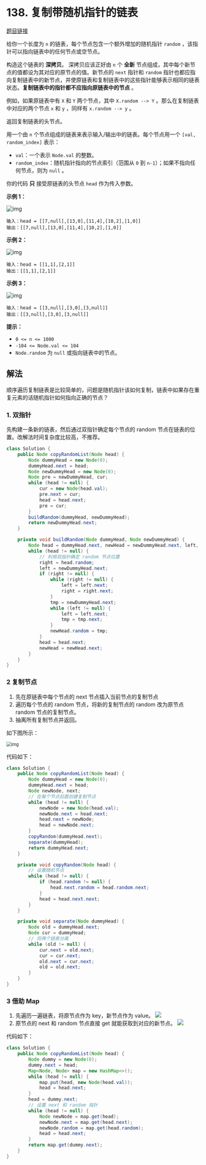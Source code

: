 # 138. 复制带随机指针的链表

[题目链接](https://leetcode.cn/problems/copy-list-with-random-pointer/)

给你一个长度为 `n` 的链表，每个节点包含一个额外增加的随机指针 `random` ，该指针可以指向链表中的任何节点或空节点。

构造这个链表的 **深拷贝**。 深拷贝应该正好由 `n` 个 **全新** 节点组成，其中每个新节点的值都设为其对应的原节点的值。新节点的 `next` 指针和 `random` 指针也都应指向复制链表中的新节点，并使原链表和复制链表中的这些指针能够表示相同的链表状态。**复制链表中的指针都不应指向原链表中的节点** 。

例如，如果原链表中有 `X` 和 `Y` 两个节点，其中 `X.random --> Y` 。那么在复制链表中对应的两个节点 `x` 和 `y` ，同样有 `x.random --> y` 。

返回复制链表的头节点。

用一个由 `n` 个节点组成的链表来表示输入/输出中的链表。每个节点用一个 `[val, random_index]` 表示：

- `val`：一个表示 `Node.val` 的整数。
- `random_index`：随机指针指向的节点索引（范围从 `0` 到 `n-1`）；如果不指向任何节点，则为 `null` 。

你的代码 **只** 接受原链表的头节点 `head` 作为传入参数。

**示例 1：**

![img](images/138-1.png)

```
输入：head = [[7,null],[13,0],[11,4],[10,2],[1,0]]
输出：[[7,null],[13,0],[11,4],[10,2],[1,0]]
```

**示例 2：**

![img](images/138-2.png)

```
输入：head = [[1,1],[2,1]]
输出：[[1,1],[2,1]]
```

**示例 3：**

![img](images/138-3.png)

```
输入：head = [[3,null],[3,0],[3,null]]
输出：[[3,null],[3,0],[3,null]]
```

 

**提示：**

- `0 <= n <= 1000`
- `-104 <= Node.val <= 104`
- `Node.random` 为 `null` 或指向链表中的节点。

## 解法

顺序遍历复制链表是比较简单的，问题是随机指针该如何复制，链表中如果存在重复元素的话随机指针如何指向正确的节点？

### 1. 双指针

先构建一条新的链表，然后通过双指针确定每个节点的 random 节点在链表的位置。改解法时间复杂度比较高，不推荐。

```java
class Solution {
    public Node copyRandomList(Node head) {
        Node dummyHead = new Node(0);
        dummyHead.next = head;
        Node newDummyHead = new Node(0);
        Node pre = newDummyHead, cur;
        while (head != null) {
            cur = new Node(head.val);
            pre.next = cur;
            head = head.next;
            pre = cur;
        }
        buildRandom(dummyHead, newDummyHead);
        return newDummyHead.next;
    }

    private void buildRandom(Node dummyHead, Node newDummyHead) {
        Node head = dummyHead.next, newHead = newDummyHead.next, left, right, tmp;
        while (head != null) {
            // 利用双指针确定 random 节点位置
            right = head.random;
            left = newDummyHead.next;
            if (right != null) {
                while (right != null) {
                    left = left.next;
                    right = right.next;
                }
                tmp = newDummyHead.next;
                while (left != null) {
                    left = left.next;
                    tmp = tmp.next;
                }
                newHead.random = tmp;
            }
            head = head.next;
            newHead = newHead.next;
        }
    }
}
```

### 2 复制节点

1. 先在原链表中每个节点的 next 节点插入当前节点的复制节点
2. 遍历每个节点的 random 节点，将新的复制节点的 random 改为原节点 random 节点的复制节点。
3. 抽离所有复制节点并返回。

如下图所示：

<img src="images/138-4.png" alt="img" style="zoom:80%;" />

代码如下：

```java
class Solution {
    public Node copyRandomList(Node head) {
        Node dummyHead = new Node(0);
        dummyHead.next = head;
        Node newNode, next;
        // 在每个节点后面创建复制节点
        while (head != null) {
            newNode = new Node(head.val);
            newNode.next = head.next;
            head.next = newNode;
            head = newNode.next;
        }
        copyRandom(dummyHead.next);
        separate(dummyHead);
        return dummyHead.next;
    }

    private void copyRandom(Node head) {
        // 设置随机节点
        while (head != null) {
            if (head.random != null) {
                head.next.random = head.random.next;
            }
            head = head.next.next;
        }
    }

    private void separate(Node dummyHead) {
        Node old = dummyHead.next;
        Node cur = dummyHead;
        // 将两个链表分离
        while (old != null) {
            cur.next = old.next;
            cur = cur.next;
            old.next = cur.next;
            old = old.next;
        }
    }
}
```

### 3 借助 Map

1. 先遍历一遍链表，将原节点作为 key，新节点作为 value。
   ![](images/138-5.jpg)
2. 原节点的 next 和 random 节点直接 get 就能获取到对应的新节点。
   ![](images/138-6.jpg)

代码如下：

```java
class Solution {
    public Node copyRandomList(Node head) {
        Node dummy = new Node(0);
        dummy.next = head;
        Map<Node, Node> map = new HashMap<>();
        while (head != null) {
            map.put(head, new Node(head.val));
            head = head.next;
        }
        head = dummy.next;
        // 设置 next 和 random 指针
        while (head != null) {
            Node newNode = map.get(head);
            newNode.next = map.get(head.next);
            newNode.random = map.get(head.random);
            head = head.next;
        }
        return map.get(dummy.next);
    }
}
```

